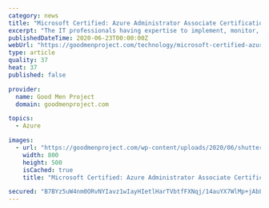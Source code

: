 ```yaml
---
category: news
title: "Microsoft Certified: Azure Administrator Associate Certification"
excerpt: "The IT professionals having expertise to implement, monitor, and maintain Microsoft Azure solutions have a great opportunity to get their skills certified with Microsoft Azure Administrator ..."
publishedDateTime: 2020-06-23T00:00:00Z
webUrl: "https://goodmenproject.com/technology/microsoft-certified-azure-administrator-associate-certification/"
type: article
quality: 37
heat: 37
published: false

provider:
  name: Good Men Project
  domain: goodmenproject.com

topics:
  - Azure

images:
  - url: "https://goodmenproject.com/wp-content/uploads/2020/06/shutterstock_1368244235.jpg"
    width: 800
    height: 500
    isCached: true
    title: "Microsoft Certified: Azure Administrator Associate Certification"

secured: "B7BYz5uW4nm0ORvNYIavz1wIayHIetlHarTVbtfFXNqj/14auYX7WlMp+jAbL1qVnskDnB2mYdSdQrCvpeCh7vCyjJdHzZ58mUrEjfY/p21PACMSTJUckrA2Hv8rp0eUkdZNzYWcctVIrqu4fuprb44aZ4hez02gOSdNDr/5SqV+KKDArrcQUYqYFqyr90QI3ibL/9986uLqINemP9lRVAguLYigrIetVRrNjRp7kwVZ6xdb6y9L+c87Yuq/w7MA4iiP/DaO3yGlaTRlNa7LwecoxStG4LN+KZVBIWB6vc0IaDJfD7aD39vCSK8SSSkUKVfSdxLaSBTTUNW1o8B3DQ==;/djuWhb5Uq9XJpw8WKjEeA=="
---
```


